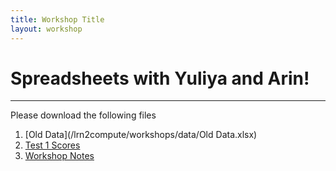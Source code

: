 ```yaml
---
title: Workshop Title
layout: workshop
---
```


# Spreadsheets with Yuliya and Arin!

---------

Please download the following files


1. [Old Data](/lrn2compute/workshops/data/Old Data.xlsx)
2. [Test 1 Scores](/lrn2compute/workshops/data/Test_1_Score.xlsx)
3. [Workshop Notes](compucool/workshops/data/Spreadsheets.pdf)
